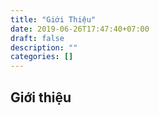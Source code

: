```yaml
---
title: "Giới Thiệu"
date: 2019-06-26T17:47:40+07:00
draft: false
description: ""
categories: []
---
```


## Giới thiệu